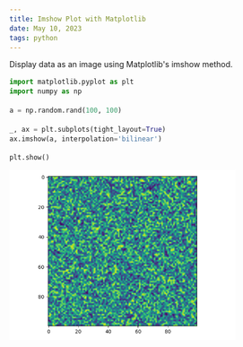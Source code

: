 ```yaml
---
title: Imshow Plot with Matplotlib
date: May 10, 2023
tags: python
---
```


Display data as an image using Matplotlib's imshow method.

```python
import matplotlib.pyplot as plt
import numpy as np

a = np.random.rand(100, 100)

_, ax = plt.subplots(tight_layout=True)
ax.imshow(a, interpolation='bilinear')

plt.show()
```

<p><img src="../../assets/images/matplotlib-imshow.png" style="max-width:80%;" alt="imshow plot"></p>

